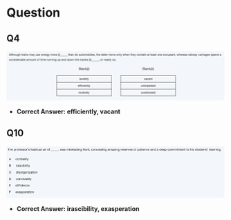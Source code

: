 # Question

## Q4

![](/Images/2Q4.png)

- **Correct Answer: efficiently, vacant**

## Q10

![](/Images/2Q10.png)
- **Correct Answer: irascibility, exasperation**
